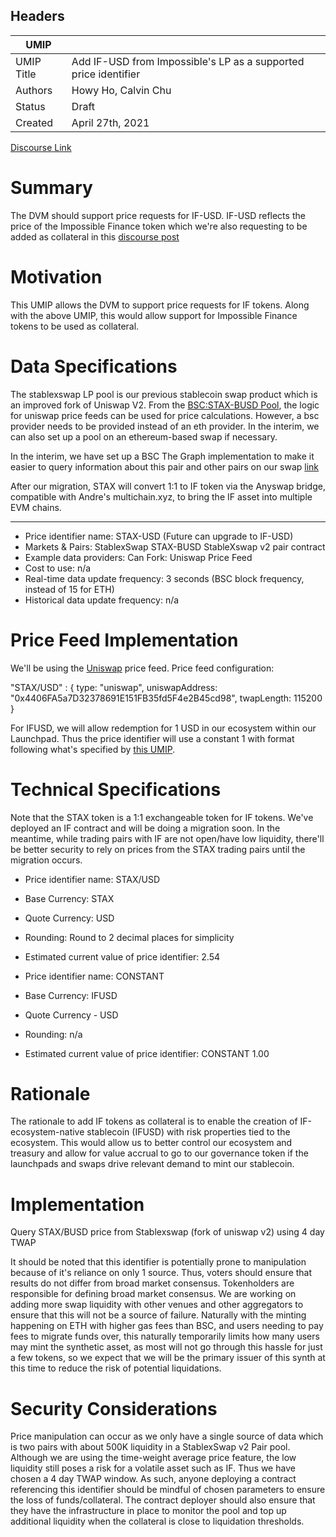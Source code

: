 ## Headers

| UMIP                |                                                               |
| ------------------- | ------------------------------------------------------------- |
| UMIP Title          | Add IF-USD from Impossible's LP as a supported price identifier |
| Authors             | Howy Ho, Calvin Chu                                           |
| Status              | Draft                                                         |
| Created             | April 27th, 2021                                              |
[Discourse Link](https://discourse.umaproject.org/t/adding-if-usd-as-a-price-feed/1019)

# Summary

The DVM should support price requests for IF-USD. IF-USD reflects the price of the Impossible Finance token which we're also requesting to be added as collateral in this [discourse post](https://discourse.umaproject.org/t/adding-impossible-finance-if-as-collateral/1017)

# Motivation

This UMIP allows the DVM to support price requests for IF tokens. Along with the above UMIP, this would allow support for Impossible Finance tokens to be used as collateral.

# Data Specifications

The stablexswap LP pool is our previous stablecoin swap product which is an improved fork of Uniswap V2.
From the [BSC:STAX-BUSD Pool](0x4406FA5a7D32378691E151FB35fd5F4e2B45cd98), the logic for uniswap price feeds can be used for price calculations. 
However, a bsc provider needs to be provided instead of an eth provider. In the interim, we can also set up a pool on an ethereum-based swap if necessary. 

In the interim, we have set up a BSC The Graph implementation to make it easier to query information about this pair and other pairs on our swap [link](https://thegraph.com/explorer/subgraph/xzjcool/ifswap)

After our migration, STAX will convert 1:1 to IF token via the Anyswap bridge, compatible with Andre's multichain.xyz, to bring the IF asset into multiple EVM chains.

-----------------------------------------
- Price identifier name: STAX-USD (Future can upgrade to IF-USD)
- Markets & Pairs: StablexSwap STAX-BUSD StableXswap v2 pair contract
- Example data providers: Can Fork: Uniswap Price Feed
- Cost to use: n/a
- Real-time data update frequency: 3 seconds (BSC block frequency, instead of 15 for ETH)
- Historical data update frequency: n/a

# Price Feed Implementation

We'll be using the  [Uniswap](https://github.com/UMAprotocol/protocol/blob/master/packages/financial-templates-lib/src/price-feed/UniswapPriceFeed.js) price feed. Price feed configuration:

"STAX/USD" : {
  type: "uniswap",  <!-- our's is a uniswap fork -->
  uniswapAddress: "0x4406FA5a7D32378691E151FB35fd5F4e2B45cd98", <!-- But its a BSC address -->
  twapLength: 115200 <!-- to confirm - is this in terms of block time? We calculated 4 days based on 3 second block times -->
}

For IFUSD, we will allow redemption for 1 USD in our ecosystem within our Launchpad. Thus the price identifier will use a constant 1 with format following what's specified by [this UMIP](https://github.com/UMAprotocol/UMIPs/pull/260/files).
  
# Technical Specifications

Note that the STAX token is a 1:1 exchangeable token for IF tokens. We've deployed an IF contract and will be doing a migration soon. In the meantime, while trading pairs with IF are not open/have low liquidity, there'll be better security to rely on prices from the STAX trading pairs until the migration occurs.

- Price identifier name: STAX/USD
- Base Currency: STAX
- Quote Currency: USD
- Rounding: Round to 2 decimal places for simplicity
- Estimated current value of price identifier: 2.54

- Price identifier name: CONSTANT
- Base Currency: IFUSD
- Quote Currency - USD
- Rounding: n/a
- Estimated current value of price identifier: CONSTANT 1.00

# Rationale

The rationale to add IF tokens as collateral is to enable the creation of IF-ecosystem-native stablecoin (IFUSD) with risk properties tied to the ecosystem. This would allow us to better control our ecosystem and treasury and allow for value accrual to go to our governance token if the launchpads and swaps drive relevant demand to mint our stablecoin.

# Implementation

Query STAX/BUSD price from Stablexswap (fork of uniswap v2) using 4 day TWAP

It should be noted that this identifier is potentially prone to manipulation because of it's reliance on only 1 source. Thus, voters should ensure that results do not differ from broad market consensus. Tokenholders are responsible for defining broad market consensus. We are working on adding more swap liquidity with other venues and other aggregators to ensure that this will not be a source of failure. Naturally with the minting happening on ETH with higher gas fees than BSC, and users needing to pay fees to migrate funds over, this naturally temporarily limits how many users may mint the synthetic asset, as most will not go through this hassle for just a few tokens, so we expect that we will be the primary issuer of this synth at this time to reduce the risk of potential liquidations.

# Security Considerations

Price manipulation can occur as we only have a single source of data which is two pairs with about 500K liquidity in a StablexSwap v2 Pair pool. Although we are using the time-weight average price feature, the low liquidity still poses a risk for a volatile asset such as IF. Thus we have chosen a 4 day TWAP window. As such, anyone deploying a contract referencing this identifier should be mindful of chosen parameters to ensure the loss of funds/collateral. The contract deployer should also ensure that they have the infrastructure in place to monitor the pool and top up additional liquidity when the collateral is close to liquidation thresholds.
